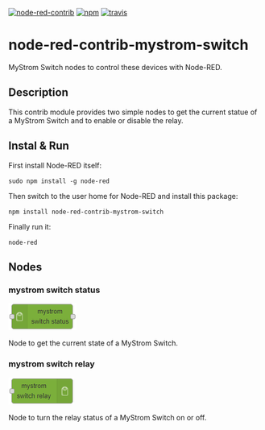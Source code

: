 [![node-red-contrib](https://img.shields.io/badge/node--red-node--red--contrib--relay--switch-red.svg?style=flat-square)](https://flows.nodered.org/node/@claudiospizzi/node-red-contrib-relay-switch)
[![npm](https://img.shields.io/npm/v/node-red-contrib-mystrom-switch.svg?style=flat-square)](https://www.npmjs.com/package/node-red-contrib-mystrom-switch)
[![travis](https://img.shields.io/travis/claudiospizzi/node-red-contrib-mystrom-switch.svg?style=flat-square)](https://travis-ci.org/claudiospizzi/node-red-contrib-mystrom-switch)

# node-red-contrib-mystrom-switch

MyStrom Switch nodes to control these devices with Node-RED.

## Description

This contrib module provides two simple nodes to get the current statue of a
MyStrom Switch and to enable or disable the relay.

## Instal & Run

First install Node-RED itself:

```node
sudo npm install -g node-red
```

Then switch to the user home for Node-RED and install this package:

```node
npm install node-red-contrib-mystrom-switch
```

Finally run it:

```node
node-red
```

## Nodes

### mystrom switch status

![mystrom switch status](.assets/mystrom-switch-status.png)

Node to get the current state of a MyStrom Switch.

### mystrom switch relay

![mystrom switch relay](.assets/mystrom-switch-relay.png)

Node to turn the relay status of a MyStrom Switch on or off.
